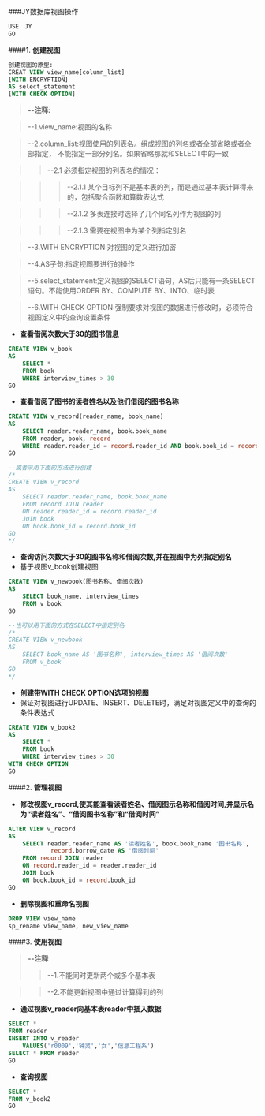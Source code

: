 ###JY数据库视图操作
```sql
USE　JY
GO
```

####1. **创建视图**

```sql
创建视图的原型:
CREAT VIEW view_name[column_list]
[WITH ENCRYPTION]
AS select_statement
[WITH CHECK OPTION]
```

>**--注释:**

>--1.view_name:视图的名称

>--2.column_list:视图使用的列表名。组成视图的列名或者全部省略或者全部指定，
不能指定一部分列名。如果省略那就和SELECT中的一致

>>--2.1 必须指定视图的列表名的情况：

>>>--2.1.1 某个目标列不是基本表的列，而是通过基本表计算得来的，包括聚合函数和算数表达式

>>>--2.1.2 多表连接时选择了几个同名列作为视图的列

>>>--2.1.3 需要在视图中为某个列指定别名

>--3.WITH ENCRYPTION:对视图的定义进行加密

>--4.AS子句:指定视图要进行的操作

>--5.select_statement:定义视图的SELECT语句，AS后只能有一条SELECT语句。不能使用ORDER BY、COMPUTE BY、INTO、临时表

>--6.WITH CHECK OPTION:强制要求对视图的数据进行修改时，必须符合视图定义中的查询设置条件


- **查看借阅次数大于30的图书信息**

```sql
CREATE VIEW v_book
AS
	SELECT *
	FROM book
	WHERE interview_times > 30
GO
```

- **查看借阅了图书的读者姓名以及他们借阅的图书名称**

```sql
CREATE VIEW v_record(reader_name, book_name)
AS
	SELECT reader.reader_name, book.book_name
	FROM reader, book, record
	WHERE reader.reader_id = record.reader_id AND book.book_id = record.book_id
GO

--或者采用下面的方法进行创建
/*
CREATE VIEW v_record
AS
	SELECT reader.reader_name, book.book_name
	FROM record JOIN reader
	ON reader.reader_id = record.reader_id
	JOIN book
	ON book.book_id = record.book_id
GO
*/
```

- **查询访问次数大于30的图书名称和借阅次数,并在视图中为列指定别名**
- 基于视图v_book创建视图

```sql
CREATE VIEW v_newbook(图书名称, 借阅次数)
AS
	SELECT book_name, interview_times
	FROM v_book
GO

--也可以用下面的方式在SELECT中指定别名
/*
CREATE VIEW v_newbook
AS
	SELECT book_name AS '图书名称', interview_times AS '借阅次数'
	FROM v_book
GO
*/
```

- **创建带WITH CHECK OPTION选项的视图**
- 保证对视图进行UPDATE、INSERT、DELETE时，满足对视图定义中的查询的条件表达式

```sql
CREATE VIEW v_book2
AS
	SELECT *
	FROM book
	WHERE interview_times > 30
WITH CHECK OPTION
GO
```

####2. **管理视图**
- **修改视图v_record,使其能查看读者姓名、借阅图示名称和借阅时间,并显示名为“读者姓名”、“借阅图书名称”和“借阅时间”**

```sql
ALTER VIEW v_record
AS
	SELECT reader.reader_name AS '读者姓名', book.book_name '图书名称',
			record.borrow_date AS '借阅时间'
	FROM record JOIN reader
	ON record.reader_id = reader.reader_id
	JOIN book
	ON book.book_id = record.book_id
GO
```

- **删除视图和重命名视图**

```sql
DROP VIEW view_name
sp_rename view_name, new_view_name
```

####3. **使用视图**
>**--注释**
>>--1.不能同时更新两个或多个基本表

>>--2.不能更新视图中通过计算得到的列

- **通过视图v_reader向基本表reader中插入数据**

```sql
SELECT *
FROM reader
INSERT INTO v_reader
	VALUES('r0009','钟灵','女','信息工程系')
SELECT * FROM reader
GO
```

- **查询视图**

```sql
SELECT *
FROM v_book2
GO
```